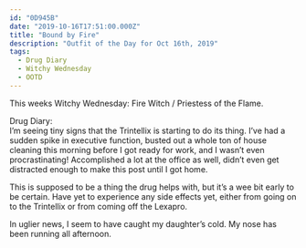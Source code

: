 ```yaml
---
id: "0D945B"
date: "2019-10-16T17:51:00.000Z"
title: "Bound by Fire"
description: "Outfit of the Day for Oct 16th, 2019"
tags:
  - Drug Diary
  - Witchy Wednesday
  - OOTD
---
```

This weeks Witchy Wednesday: Fire Witch / Priestess of the Flame.

Drug Diary:   
I’m seeing tiny signs that the Trintellix is starting to do its thing. I’ve had a sudden spike in executive function, busted out a whole ton of house cleaning this morning before I got ready for work, and I wasn’t even procrastinating! Accomplished a lot at the office as well, didn’t even get distracted enough to make this post until I got home.

This is supposed to be a thing the drug helps with, but it’s a wee bit early to be certain. Have yet to experience any side effects yet, either from going on to the Trintellix or from coming off the Lexapro.

In uglier news, I seem to have caught my daughter’s cold. My nose has been running all afternoon.

